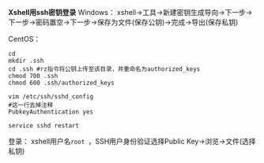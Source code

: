 **Xshell用ssh密钥登录**
Windows：
xshell->工具->新建密钥生成导向->下一步->下一步->密码置空->下一步->保存为文件(保存公钥)->完成->导出(保存私钥)

CentOS：
```
cd
mkdir .ssh
cd .ssh #rz指令将公钥上传至该目录，并重命名为authorized_keys
chmod 700 .ssh
chmod 600 .ssh/authorized_keys

vim /etc/ssh/sshd_config
#这一行去掉注释
PubkeyAuthentication yes

service sshd restart
```
登录：
xshell用户名`root `，SSH用户身份验证选择Public Key->浏览->文件(选择私钥)